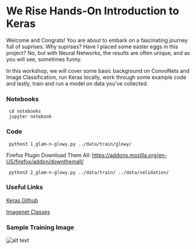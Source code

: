 # We Rise Hands-On Introduction to Keras

Welcome and Congrats!  You are about to embark on a fascinating journey full of suprises.  Why suprises?  Have I placed some easter eggs in this project?  No, but with Neural Networks, the results are often unique, and as you will see, sometimes funny.

In this workshop, we will cover some basic background on ConvoNets and Image Classification, run Keras locally, work through some example code and lastly, train and run a model on data you’ve collected.

### Notebooks
     cd notebooks
     jupyter notebook

### Code

     python3 1_glam-n-glowy.py ../data/train/glowy/

Firefox Plugin Download Them All: https://addons.mozilla.org/en-US/firefox/addon/downthemall/

     python3 2_glam-n-glowy.py ../data/train/ ../data/validation/


### Useful Links

[Keras Github](https://github.com/fchollet/keras/)

[Imagenet Classes](https://github.com/Lasagne/Recipes/blob/master/examples/resnet50/imagenet_classes.txt)


### Sample Training Image

![alt text](https://blog.beautybridge.com/wp-content/uploads/2017/01/Untitled.png "Glam Makeup Training Image")
